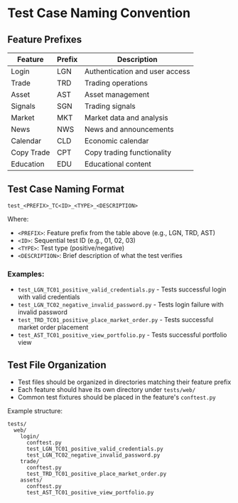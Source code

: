 # Test Case Naming Convention

## Feature Prefixes

| Feature    | Prefix  | Description                    |
|------------|---------|--------------------------------|
| Login      | LGN     | Authentication and user access |
| Trade      | TRD     | Trading operations             |
| Asset      | AST     | Asset management               |
| Signals    | SGN     | Trading signals                |
| Market     | MKT     | Market data and analysis       |
| News       | NWS     | News and announcements         |
| Calendar   | CLD     | Economic calendar              |
| Copy Trade | CPT     | Copy trading functionality     |
| Education  | EDU     | Educational content            |

## Test Case Naming Format

```
test_<PREFIX>_TC<ID>_<TYPE>_<DESCRIPTION>
```

Where:

- `<PREFIX>`: Feature prefix from the table above (e.g., LGN, TRD, AST)
- `<ID>`: Sequential test ID (e.g., 01, 02, 03)
- `<TYPE>`: Test type (positive/negative)
- `<DESCRIPTION>`: Brief description of what the test verifies

### Examples:

- `test_LGN_TC01_positive_valid_credentials.py` - Tests successful login with valid credentials
- `test_LGN_TC02_negative_invalid_password.py` - Tests login failure with invalid password
- `test_TRD_TC01_positive_place_market_order.py` - Tests successful market order placement
- `test_AST_TC01_positive_view_portfolio.py` - Tests successful portfolio view

## Test File Organization

- Test files should be organized in directories matching their feature prefix
- Each feature should have its own directory under `tests/web/`
- Common test fixtures should be placed in the feature's `conftest.py`

Example structure:

```
tests/
  web/
    login/
      conftest.py
      test_LGN_TC01_positive_valid_credentials.py
      test_LGN_TC02_negative_invalid_password.py
    trade/
      conftest.py
      test_TRD_TC01_positive_place_market_order.py
    assets/
      conftest.py
      test_AST_TC01_positive_view_portfolio.py
``` 